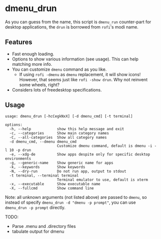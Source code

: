 # dmenu_drun

As you can guess from the name, this script is `dmenu_run` counter-part for desktop applications, the `drun` is borrowed from `rofi`'s modi name.

## Features

- Fast enough loading.
- Options to show various information (see usage). This can help matching more info.
- You can customize `dmenu` command as you like.
  - If using `rofi -dmenu` as `dmenu` replacement, it will show icons! However, that seems just like `rofi -show drun`. Why not reinvent some wheels, right?
- Considers lots of freedesktop specifications.

## Usage

```
usage: dmenu_drun [-hcCegkNxX] [-d dmenu_cmd] [-t terminal]

options:
  -h, --help            show this help message and exit
  -c, --categories      Show main category names
  -C, --all-categories  Show all category names
  -d dmenu_cmd, --dmenu dmenu_cmd
                        Customize dmenu command, default is dmenu -i -l 10 -p drun
  -e, --xdg-de          Show apps despite only for specific desktop environments
  -g, --generic-name    Show generic name for apps
  -k, --keywords        Show keywords
  -N, --dry-run         Do not run app, output to stdout
  -t terminal, --terminal terminal
                        Terminal emulator to use, default is xterm
  -x, --executable      Show executable name
  -X, --fullcmd         Show command line
```

Note: all unknown arguments (not listed above) are passed to `dmenu`, so instead of specify `dmenu_drun -d "dmenu -p prompt"`, you can use `dmenu_drun -p prompt` directly.

TODO:
- Parse .menu and .directory files
- tabulate output for dmenu
